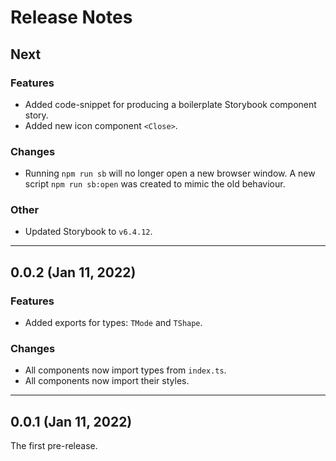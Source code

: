 # Release Notes

## Next

### Features

- Added code-snippet for producing a boilerplate Storybook component story.
- Added new icon component `<Close>`.

### Changes

- Running `npm run sb` will no longer open a new browser window. A new script `npm run sb:open` was created to mimic the old behaviour.

### Other

- Updated Storybook to `v6.4.12`.

---

## 0.0.2 (Jan 11, 2022)

### Features

- Added exports for types: `TMode` and `TShape`.

### Changes

- All components now import types from `index.ts`.
- All components now import their styles.

---

## 0.0.1 (Jan 11, 2022)

The first pre-release.
